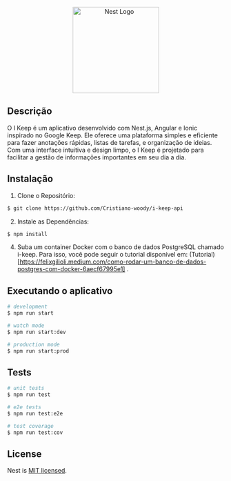 <p align="center">
  <a href="http://nestjs.com/" target="blank"><img src="https://nestjs.com/img/logo-small.svg" width="200" alt="Nest Logo" /></a>
</p>

## Descrição

O I Keep é um aplicativo desenvolvido com Nest.js, Angular e Ionic inspirado no Google Keep. Ele oferece uma plataforma simples e eficiente para fazer anotações rápidas, listas de tarefas, e organização de ideias. Com uma interface intuitiva e design limpo, o I Keep é projetado para facilitar a gestão de informações importantes em seu dia a dia.

## Instalação

1. Clone o Repositório:
   
```bash
$ git clone https://github.com/Cristiano-woody/i-keep-api
```
2. Instale as Dependências:

```bash
$ npm install
```
  
4. Suba um container Docker com o banco de dados PostgreSQL chamado i-keep. Para isso, você pode seguir o tutorial disponível em: (Tutorial)[https://felixgilioli.medium.com/como-rodar-um-banco-de-dados-postgres-com-docker-6aecf67995e1] .

## Executando o aplicativo

```bash
# development
$ npm run start

# watch mode
$ npm run start:dev

# production mode
$ npm run start:prod
```

## Tests

```bash
# unit tests
$ npm run test

# e2e tests
$ npm run test:e2e

# test coverage
$ npm run test:cov
```

## License

Nest is [MIT licensed](LICENSE).
